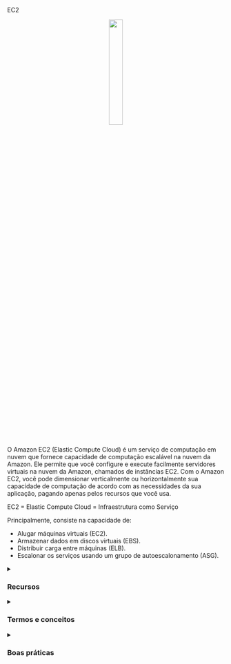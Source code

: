 EC2

<div align="center">
  <img src="https://cdn.freebiesupply.com/logos/large/2x/aws-ec2-logo-svg-vector.svg" width="25%">
</div>

O Amazon EC2 (Elastic Compute Cloud) é um serviço de computação em nuvem que fornece capacidade de computação escalável na nuvem da Amazon. Ele permite que você configure e execute facilmente servidores virtuais na nuvem da Amazon, chamados de instâncias EC2. Com o Amazon EC2, você pode dimensionar verticalmente ou horizontalmente sua capacidade de computação de acordo com as necessidades da sua aplicação, pagando apenas pelos recursos que você usa.

EC2 = Elastic Compute Cloud = Infraestrutura como Serviço

Principalmente, consiste na capacidade de:
<ul>
    <li>Alugar máquinas virtuais (EC2).</li>
    <li>Armazenar dados em discos virtuais (EBS).</li>
    <li>Distribuir carga entre máquinas (ELB).</li>
    <li>Escalonar os serviços usando um grupo de autoescalonamento (ASG).</li>
</ul>

<details><summary> <h3>Recursos</h3></summary>
<ul>
    <li><b>Elasticidade:</b> O EC2 permite escalar verticalmente ou horizontalmente a capacidade de computação de acordo com as necessidades da sua aplicação.</li>
    <li><b>Flexibilidade:</b> O EC2 oferece uma ampla seleção de tipos de instância, sistemas operacionais, bancos de dados e outras opções de software para você escolher.</li>
    <li><b>Integração com outros serviços AWS:</b> O EC2 pode ser facilmente integrado com outros serviços AWS, como o Amazon S3, Elastic Load Balancing, Amazon RDS e outros.</li>
    <li><b>Segurança:</b> O EC2 oferece recursos avançados de segurança, como isolamento de instância, criptografia de dados, autenticação de usuário e muito mais.</li>
    <li><b>Gerenciamento:</b> O EC2 permite que você gerencie facilmente suas instâncias, com recursos como o Amazon EC2 Auto Scaling e o Amazon EC2 Systems Manager.</li>
</ul> 
</details>

<details><summary> <h3>Termos e conceitos</h3></summary>
<ul>
<li><b>Instâncias:</b> As instâncias EC2 são servidores virtuais configuráveis que você pode iniciar na nuvem da Amazon.</li>
<li><b>Imagens de AMI:</b> As imagens de AMI (Amazon Machine Image) são imagens pré-configuradas que você pode usar para iniciar instâncias EC2. Elas contêm o sistema operacional, o software necessário e as configurações da aplicação.</li>
<li><b>Tipos de instância:</b> O EC2 oferece uma ampla seleção de tipos de instância, cada um com diferentes capacidades de CPU, memória, armazenamento e rede.
<div align="center"> 
<img src="https://media.geeksforgeeks.org/wp-content/uploads/20220322144908/typesofec2instances768x384.png" width="70%">  
</div>
<ul>
<li><b>Uso geral:</b> 
  <ul>
    <li>Equilíbrio de recursos de computação, memória e rede.</li> 
    <li>Indicado para servidores de aplicativo, jogos, backend, banco de dados pequenos.</li>
  </ul>
<div align="center"> 
<img src="https://thumbs2.imgbox.com/ac/37/XseN96S8_t.png">  
</div>
 </li>
<li><b>Otimizadas para computação:</b>  
  <ul>
    <li>Ideal para cargas de trabalho que exigem processadores de alto desempenho.</li> 
    <li>Pode ser usado para os mesmos casos de uso da categoria de uso geral mas quando se deseja um melhor desempenho.</li>
    <li>Ideal também para processamento em lote.</li>
<div align="center"> 
<img src="https://news.mit.edu/sites/default/files/styles/news_article__image_gallery/public/images/202001/MIT-Evaluating-Performance_0.jpg?itok=qVXPQAya" width="50%">  
</div>
  </ul>
 </li>
</li>
<li><b>Otimizadas para memória:</b> 
    <ul>
    <li>Projeto para alto desempenho no processamento de grandes quantidades de informações na memória.</li> 
    <li>Por exemplo, banco de dados de alto desempenho, processamento em tempo real de dados.</li>
<div align="center"> 
<img src="https://thumbs2.imgbox.com/85/bb/AEbPZHGd_t.png">  
</div>
  </ul>
</li>
<li><b>Computação acelerada:</b> 
  <ul>
    <li>Usa acelaração de hardware ou coprocessadores para executar algumas funções mais eficiente do que em um software executado direto na CPU.</li> 
    <li>Muito usado em Cálculo de ponto flutuante, processamento de gráficos e correspondência de padrões de dados.</li>
  </ul>
<div align="center"> 
<img src="https://thumbs2.imgbox.com/33/18/Sg9mLdO3_t.png">  
</div>
</li>
<li><b>Otimizadas para armazenamento:</b> 
  <ul>
    <li>Ideal para cargas de trabalho que exigem acesso de leitura e gravação com grande volume de dados.</li> 
    <li>Muito usado em Sistema de arquivos distribuídos, Data warehouse, sistema de processamento de transações on-line.</li>
<div align="center"> 
<img src="https://thumbs2.imgbox.com/76/f9/NAK8q2sT_t.png">  
</div>
  </ul>
</li>  

 </ul>
  
  
<li><b>Regiões:</b> O EC2 está disponível em várias regiões ao redor do mundo. Cada região é uma área geográfica independente, com várias zonas de disponibilidade para aumentar a resiliência e a disponibilidade.</li>
<li><b>Zonas de disponibilidade:</b> Cada região do EC2 tem várias zonas de disponibilidade, que são data centers separados fisicamente, mas conectados por uma rede de baixa latência e alta largura de banda.</li>
<li><b>Elastic IP:</b> Um Elastic IP é um endereço IP estático que você pode associar a uma instância EC2. Ele permite que você mantenha o mesmo endereço IP mesmo se a instância for interrompida ou reiniciada.</li>
<li><b>Load Balancers:</b> O EC2 oferece balanceadores de carga, que distribuem o tráfego de rede entre várias instâncias EC2 em uma região.</li>
</ul>
</details>

<details><summary> <h3>Boas práticas</h3></summary>
<ul>
  <li>Escolher o tipo de instância apropriado com base nas necessidades de recursos de computação e na carga de trabalho prevista</li>
  <li>Configurar grupos de segurança para restringir o acesso à instância</li>
  <li>Usar chaves SSH para autenticar o acesso à instância</li>
  <li>Implementar backups regulares da instância para proteger dados críticos</li>
  <li>Monitorar o uso da instância e definir alertas para anomalias ou problemas de desempenho</li>
  <li>Usar o Elastic Load Balancing para distribuir a carga de trabalho entre várias instâncias e melhorar a disponibilidade</li>
  <li>Usar o Auto Scaling para aumentar ou diminuir a capacidade de instância com base na demanda de carga de trabalho, permitindo que a infraestrutura se ajuste automaticamente à demanda dos usuários</li>
  <li>Configurar as opções de segurança, como o CloudTrail e o CloudWatch, para monitorar e auditar o acesso à instância e proteger contra ameaças de segurança</li>
</ul>
</details>
